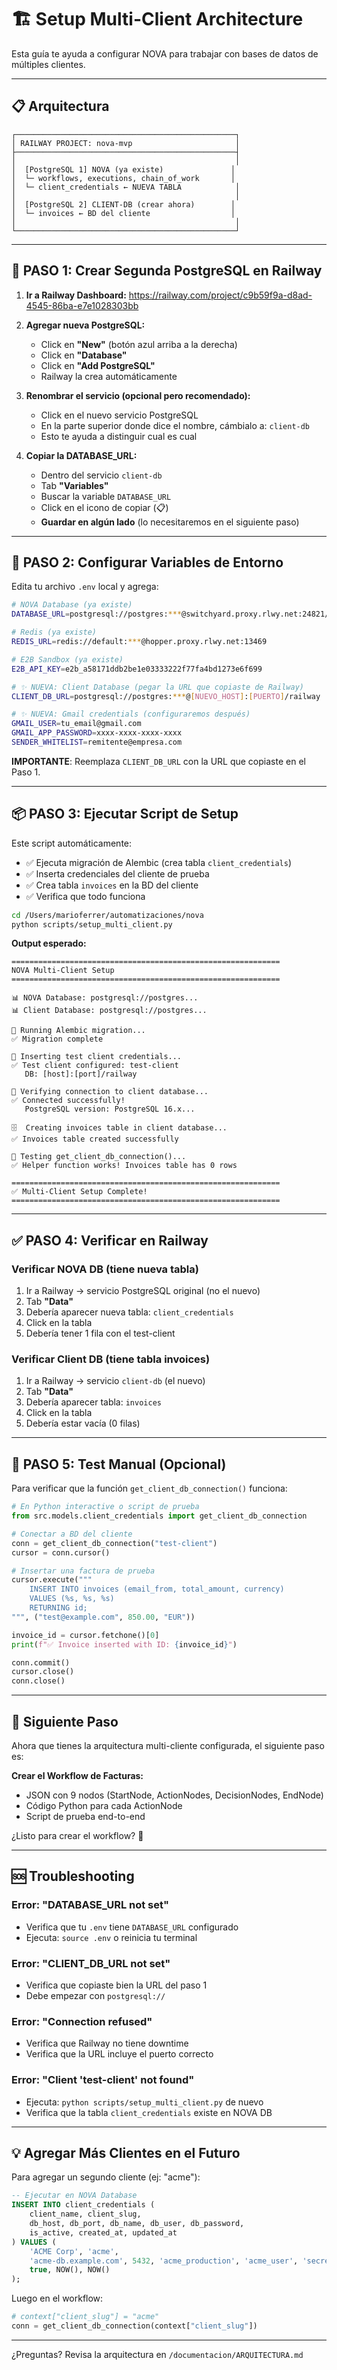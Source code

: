 # 🏗️ Setup Multi-Client Architecture

Esta guía te ayuda a configurar NOVA para trabajar con bases de datos de múltiples clientes.

---

## 📋 **Arquitectura**

```
┌─────────────────────────────────────────────────┐
│ RAILWAY PROJECT: nova-mvp                       │
├─────────────────────────────────────────────────┤
│                                                 │
│  [PostgreSQL 1] NOVA (ya existe)               │
│  └─ workflows, executions, chain_of_work       │
│  └─ client_credentials ← NUEVA TABLA            │
│                                                 │
│  [PostgreSQL 2] CLIENT-DB (crear ahora)        │
│  └─ invoices ← BD del cliente                  │
│                                                 │
└─────────────────────────────────────────────────┘
```

---

## 🚀 **PASO 1: Crear Segunda PostgreSQL en Railway**

1. **Ir a Railway Dashboard:**
   https://railway.com/project/c9b59f9a-d8ad-4545-86ba-e7e1028303bb

2. **Agregar nueva PostgreSQL:**
   - Click en **"New"** (botón azul arriba a la derecha)
   - Click en **"Database"**
   - Click en **"Add PostgreSQL"**
   - Railway la crea automáticamente

3. **Renombrar el servicio (opcional pero recomendado):**
   - Click en el nuevo servicio PostgreSQL
   - En la parte superior donde dice el nombre, cámbialo a: `client-db`
   - Esto te ayuda a distinguir cual es cual

4. **Copiar la DATABASE_URL:**
   - Dentro del servicio `client-db`
   - Tab **"Variables"**
   - Buscar la variable `DATABASE_URL`
   - Click en el icono de copiar (📋)
   - **Guardar en algún lado** (lo necesitaremos en el siguiente paso)

---

## 🔧 **PASO 2: Configurar Variables de Entorno**

Edita tu archivo `.env` local y agrega:

```bash
# NOVA Database (ya existe)
DATABASE_URL=postgresql://postgres:***@switchyard.proxy.rlwy.net:24821/railway

# Redis (ya existe)
REDIS_URL=redis://default:***@hopper.proxy.rlwy.net:13469

# E2B Sandbox (ya existe)
E2B_API_KEY=e2b_a58171ddb2be1e03333222f77fa4bd1273e6f699

# ✨ NUEVA: Client Database (pegar la URL que copiaste de Railway)
CLIENT_DB_URL=postgresql://postgres:***@[NUEVO_HOST]:[PUERTO]/railway

# ✨ NUEVA: Gmail credentials (configuraremos después)
GMAIL_USER=tu_email@gmail.com
GMAIL_APP_PASSWORD=xxxx-xxxx-xxxx-xxxx
SENDER_WHITELIST=remitente@empresa.com
```

**IMPORTANTE**: Reemplaza `CLIENT_DB_URL` con la URL que copiaste en el Paso 1.

---

## 📦 **PASO 3: Ejecutar Script de Setup**

Este script automáticamente:
- ✅ Ejecuta migración de Alembic (crea tabla `client_credentials`)
- ✅ Inserta credenciales del cliente de prueba
- ✅ Crea tabla `invoices` en la BD del cliente
- ✅ Verifica que todo funciona

```bash
cd /Users/marioferrer/automatizaciones/nova
python scripts/setup_multi_client.py
```

**Output esperado:**
```
============================================================
NOVA Multi-Client Setup
============================================================

📊 NOVA Database: postgresql://postgres...
📊 Client Database: postgresql://postgres...

🔧 Running Alembic migration...
✅ Migration complete

📝 Inserting test client credentials...
✅ Test client configured: test-client
   DB: [host]:[port]/railway

🔌 Verifying connection to client database...
✅ Connected successfully!
   PostgreSQL version: PostgreSQL 16.x...

🗄️  Creating invoices table in client database...
✅ Invoices table created successfully

🧪 Testing get_client_db_connection()...
✅ Helper function works! Invoices table has 0 rows

============================================================
✅ Multi-Client Setup Complete!
============================================================
```

---

## ✅ **PASO 4: Verificar en Railway**

### **Verificar NOVA DB (tiene nueva tabla)**

1. Ir a Railway → servicio PostgreSQL original (no el nuevo)
2. Tab **"Data"**
3. Debería aparecer nueva tabla: `client_credentials`
4. Click en la tabla
5. Debería tener 1 fila con el test-client

### **Verificar Client DB (tiene tabla invoices)**

1. Ir a Railway → servicio `client-db` (el nuevo)
2. Tab **"Data"**
3. Debería aparecer tabla: `invoices`
4. Click en la tabla
5. Debería estar vacía (0 filas)

---

## 🧪 **PASO 5: Test Manual (Opcional)**

Para verificar que la función `get_client_db_connection()` funciona:

```python
# En Python interactive o script de prueba
from src.models.client_credentials import get_client_db_connection

# Conectar a BD del cliente
conn = get_client_db_connection("test-client")
cursor = conn.cursor()

# Insertar una factura de prueba
cursor.execute("""
    INSERT INTO invoices (email_from, total_amount, currency)
    VALUES (%s, %s, %s)
    RETURNING id;
""", ("test@example.com", 850.00, "EUR"))

invoice_id = cursor.fetchone()[0]
print(f"✅ Invoice inserted with ID: {invoice_id}")

conn.commit()
cursor.close()
conn.close()
```

---

## 📝 **Siguiente Paso**

Ahora que tienes la arquitectura multi-cliente configurada, el siguiente paso es:

**Crear el Workflow de Facturas:**
- JSON con 9 nodos (StartNode, ActionNodes, DecisionNodes, EndNode)
- Código Python para cada ActionNode
- Script de prueba end-to-end

¿Listo para crear el workflow? 🚀

---

## 🆘 **Troubleshooting**

### Error: "DATABASE_URL not set"
- Verifica que tu `.env` tiene `DATABASE_URL` configurado
- Ejecuta: `source .env` o reinicia tu terminal

### Error: "CLIENT_DB_URL not set"
- Verifica que copiaste bien la URL del paso 1
- Debe empezar con `postgresql://`

### Error: "Connection refused"
- Verifica que Railway no tiene downtime
- Verifica que la URL incluye el puerto correcto

### Error: "Client 'test-client' not found"
- Ejecuta: `python scripts/setup_multi_client.py` de nuevo
- Verifica que la tabla `client_credentials` existe en NOVA DB

---

## 💡 **Agregar Más Clientes en el Futuro**

Para agregar un segundo cliente (ej: "acme"):

```sql
-- Ejecutar en NOVA Database
INSERT INTO client_credentials (
    client_name, client_slug,
    db_host, db_port, db_name, db_user, db_password,
    is_active, created_at, updated_at
) VALUES (
    'ACME Corp', 'acme',
    'acme-db.example.com', 5432, 'acme_production', 'acme_user', 'secret',
    true, NOW(), NOW()
);
```

Luego en el workflow:
```python
# context["client_slug"] = "acme"
conn = get_client_db_connection(context["client_slug"])
```

---

¿Preguntas? Revisa la arquitectura en `/documentacion/ARQUITECTURA.md`
